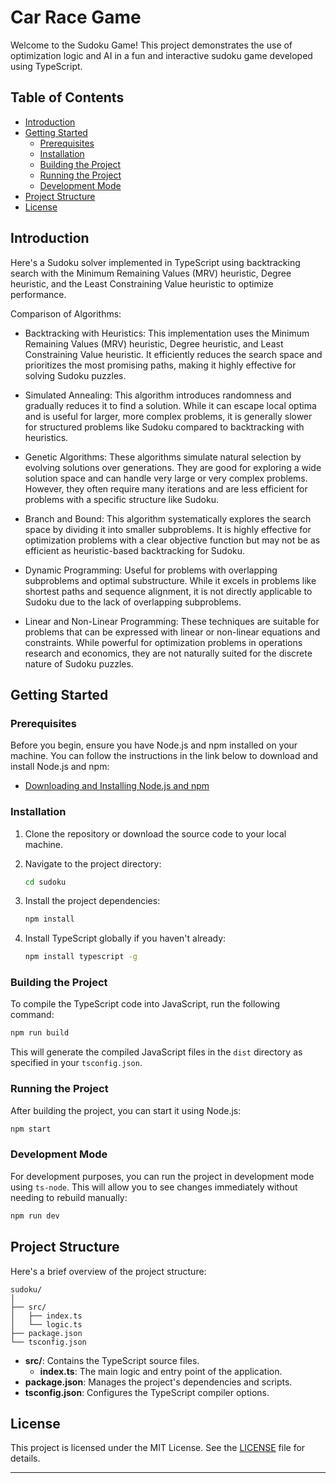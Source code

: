 # Car Race Game

Welcome to the Sudoku Game! This project demonstrates the use of optimization logic and AI in a fun and interactive sudoku game developed using TypeScript.

## Table of Contents

- [Introduction](#introduction)
- [Getting Started](#getting-started)
    - [Prerequisites](#prerequisites)
    - [Installation](#installation)
    - [Building the Project](#building-the-project)
    - [Running the Project](#running-the-project)
    - [Development Mode](#development-mode)
- [Project Structure](#project-structure)
- [License](#license)

## Introduction
Here's a Sudoku solver implemented in TypeScript using backtracking search with the Minimum Remaining Values (MRV) heuristic, Degree heuristic, and the Least Constraining Value heuristic to optimize performance.

Comparison of Algorithms:

* Backtracking with Heuristics: This implementation uses the Minimum Remaining Values (MRV) heuristic, Degree heuristic, and Least Constraining Value heuristic. It efficiently reduces the search space and prioritizes the most promising paths, making it highly effective for solving Sudoku puzzles.

* Simulated Annealing: This algorithm introduces randomness and gradually reduces it to find a solution. While it can escape local optima and is useful for larger, more complex problems, it is generally slower for structured problems like Sudoku compared to backtracking with heuristics.

* Genetic Algorithms: These algorithms simulate natural selection by evolving solutions over generations. They are good for exploring a wide solution space and can handle very large or very complex problems. However, they often require many iterations and are less efficient for problems with a specific structure like Sudoku.

* Branch and Bound: This algorithm systematically explores the search space by dividing it into smaller subproblems. It is highly effective for optimization problems with a clear objective function but may not be as efficient as heuristic-based backtracking for Sudoku.

* Dynamic Programming: Useful for problems with overlapping subproblems and optimal substructure. While it excels in problems like shortest paths and sequence alignment, it is not directly applicable to Sudoku due to the lack of overlapping subproblems.

* Linear and Non-Linear Programming: These techniques are suitable for problems that can be expressed with linear or non-linear equations and constraints. While powerful for optimization problems in operations research and economics, they are not naturally suited for the discrete nature of Sudoku puzzles.

## Getting Started

### Prerequisites

Before you begin, ensure you have Node.js and npm installed on your machine. You can follow the instructions in the link below to download and install Node.js and npm:

- [Downloading and Installing Node.js and npm](https://docs.npmjs.com/downloading-and-installing-node-js-and-npm)

### Installation

1. Clone the repository or download the source code to your local machine.

2. Navigate to the project directory:

   ```bash
   cd sudoku
   ```

3. Install the project dependencies:

   ```bash
   npm install
   ```

4. Install TypeScript globally if you haven't already:

   ```bash
   npm install typescript -g
   ```

### Building the Project

To compile the TypeScript code into JavaScript, run the following command:

```bash
npm run build
```

This will generate the compiled JavaScript files in the `dist` directory as specified in your `tsconfig.json`.

### Running the Project

After building the project, you can start it using Node.js:

```bash
npm start
```

### Development Mode

For development purposes, you can run the project in development mode using `ts-node`. This will allow you to see changes immediately without needing to rebuild manually:

```bash
npm run dev
```

## Project Structure

Here's a brief overview of the project structure:

```
sudoku/
│
├── src/
│   ├── index.ts
│   └── logic.ts
├── package.json
└── tsconfig.json
```

- **src/**: Contains the TypeScript source files.
    - **index.ts**: The main logic and entry point of the application.
- **package.json**: Manages the project's dependencies and scripts.
- **tsconfig.json**: Configures the TypeScript compiler options.

## License

This project is licensed under the MIT License. See the [LICENSE](LICENSE) file for details.

---

